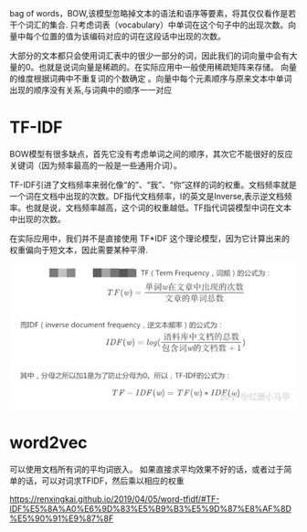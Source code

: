 bag of words，BOW,该模型忽略掉文本的语法和语序等要素，将其仅仅看作是若干个词汇的集合.
只考虑词表（vocabulary）中单词在这个句子中的出现次数。向量中每个位置的值为该编码对应的词在这段话中出现的次数。


大部分的文本都只会使用词汇表中的很少一部分的词，因此我们的词向量中会有大量的0。也就是说词向量是稀疏的。在实际应用中一般使用稀疏矩阵来存储。
向量的维度根据词典中不重复词的个数确定
。向量中每个元素顺序与原来文本中单词出现的顺序没有关系,与词典中的顺序一一对应

# TF-IDF
BOW模型有很多缺点，首先它没有考虑单词之间的顺序，其次它不能很好的反应关键词（因为频率最高的一般是一些通用介词）。


TF-IDF引进了文档频率来弱化像“的”、“我”、“你”这样的词的权重。文档频率就是一个词在文档中出现的次数。DF指代文档频率，I的英文是Inverse,表示逆文档频率。也就是说，文档频率越高，这个词的权重越低。TF指代词袋模型中词在文本中出现的次数。

在实际应用中，我们并不是直接使用 TF*IDF 这个理论模型，因为它计算出来的权重偏向于短文本，因此需要某种平滑.


![](pic/2021-05-09-23-40-51.png)

# word2vec

可以使用文档所有词的平均词嵌入。
如果直接求平均效果不好的话，或者过于简单的话，可以对词求TFIDF，然后乘以相应的权重

https://renxingkai.github.io/2019/04/05/word-tfidf/#TF-IDF%E5%8A%A0%E6%9D%83%E5%B9%B3%E5%9D%87%E8%AF%8D%E5%90%91%E9%87%8F